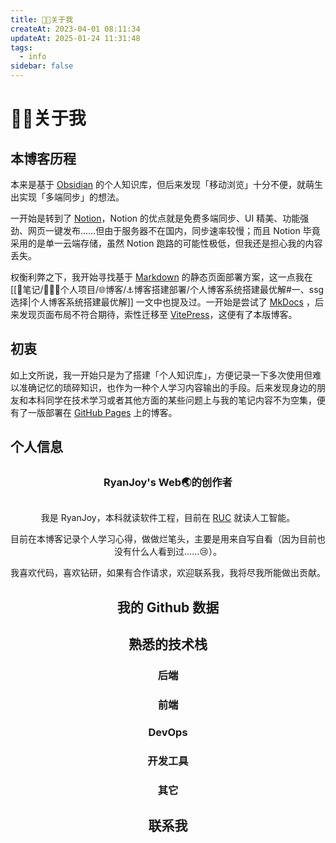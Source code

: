 ```yaml
---
title: 🧑‍🎓关于我
createAt: 2023-04-01 08:11:34
updateAt: 2025-01-24 11:31:48
tags:
  - info
sidebar: false
---
```

<script setup>
import { VPTeamMembers } from 'vitepress/theme'

const members = [
  {
    avatar: 'https://github.com/get1024/RyanJoy-s_Web/blob/main/public/avatar.png?raw=true',
    name: 'RyanJoy',
    title: 'RyanJoy\'s Web🌏原始创作者',
    org:'RUC',
    orgLink:'https://www.ruc.edu.cn/',
    desc:'见贤思齐',
    links: [
      { icon: 'github', link: 'https://github.com/get1024' },
      {
        icon: {svg: '<svg t="1715358041217" class="icon" viewBox="0 0 1217 1024" version="1.1" xmlns="http://www.w3.org/2000/svg" p-id="6062" width="200" height="200"><path d="M459.643282 956.423306l18.87277-283.091558 513.826397-462.687277c22.525565-20.699168-4.870392-31.048751-34.701545-12.78478L323.272295 598.449465 48.703924 511.391201c-59.053508-16.437574-59.662307-57.227111 13.393579-87.058264L1130.539834 12.78478c48.703924-21.916766 95.581451 12.175981 76.70868 87.058264l-182.030916 856.580262c-12.78478 60.879905-49.312723 75.491082-100.451843 47.486325l-277.003567-204.55648-133.326992 129.065398c-14.611177 15.219976-27.395957 28.004756-54.791914 28.004757z" p-id="6063"></path></svg>'},
        link: 'https://t.me/RyanJoy_1945815',
      },
      { icon: 'x', link: 'https://x.com/RyanJoy_1945815' },
    ],
  },
]
</script>

# 🧑‍🎓关于我

## 本博客历程

本来是基于 [Obsidian](https://obsidian.md/) 的个人知识库，但后来发现「移动浏览」十分不便，就萌生出实现「多端同步」的想法。

一开始是转到了 [Notion](https://www.notion.com/zh-cn)，Notion 的优点就是免费多端同步、UI 精美、功能强劲、网页一键发布……但由于服务器不在国内，同步速率较慢；而且 Notion 毕竟采用的是单一云端存储，虽然 Notion 跑路的可能性极低，但我还是担心我的内容丢失。

权衡利弊之下，我开始寻找基于 [Markdown](https://markdown.com.cn/basic-syntax/) 的静态页面部署方案，这一点我在 [[📒笔记/👨🏼‍💻个人项目/🌐博客/⚓博客搭建部署/个人博客系统搭建最优解#一、ssg选择|个人博客系统搭建最优解]] 一文中也提及过。一开始是尝试了 [MkDocs](https://www.mkdocs.org/) ，后来发现页面布局不符合期待，索性迁移至 [VitePress](https://vitepress.dev/zh/)，这便有了本版博客。

## 初衷

如上文所说，我一开始只是为了搭建「个人知识库」，方便记录一下多次使用但难以准确记忆的琐碎知识，也作为一种个人学习内容输出的手段。后来发现身边的朋友和本科同学在技术学习或者其他方面的某些问题上与我的笔记内容不为空集，便有了一版部署在 [GitHub Pages](https://pages.github.com/) 上的博客。
## 个人信息

<div style="margin:30px">
  <h3 align="center" font-normal op50 p="t-10 b-2">
    RyanJoy's Web🌏的创作者
  </h3>
</div>

<VPTeamMembers size="small" :members="members" align="center"/>

我是 RyanJoy，本科就读软件工程，目前在 [RUC](https://www.ruc.edu.cn/) 就读人工智能。

目前在本博客记录个人学习心得，做做烂笔头，主要是用来自写自看（因为目前也没有什么人看到过……😢）。

我喜欢代码，喜欢钻研，如果有合作请求，欢迎联系我，我将尽我所能做出贡献。

## 我的 Github 数据

<githubData />

## 熟悉的技术栈

### 后端

<backEnd />

### 前端

<frontEnd />

### DevOps

<devOps />

### 开发工具

<developTools />

### 其它

<others />

## 联系我

<contactMe />